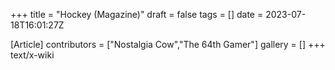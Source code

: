 +++
title = "Hockey (Magazine)"
draft = false
tags = []
date = 2023-07-18T16:01:27Z

[Article]
contributors = ["Nostalgia Cow","The 64th Gamer"]
gallery = []
+++
text/x-wiki